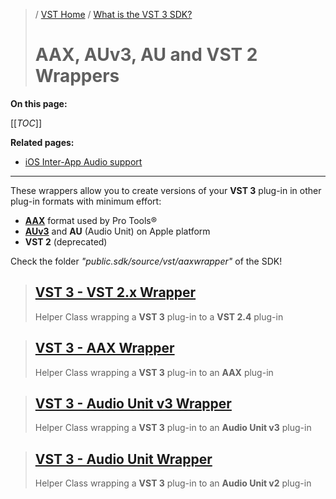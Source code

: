 >/ [VST Home](../../) / [What is the VST 3 SDK?](../Index.md)
>
># AAX, AUv3, AU and VST 2 Wrappers

**On this page:**

[[_TOC_]]

**Related pages:**

- [iOS Inter-App Audio support](../iOS+Inter-App+Audio+support.md)

---

These wrappers allow you to create versions of your **VST 3** plug-in in other plug-in formats with minimum effort:
- **[AAX](http://apps.avid.com/aax-portal/)** format used by Pro Tools®
- **[AUv3](https://developer.apple.com/documentation/audiotoolbox)** and **AU** (Audio Unit) on Apple platform
- **VST 2** (deprecated)

Check the folder *"public.sdk/source/vst/aaxwrapper"* of the SDK!

>## [VST 3 - VST 2.x Wrapper](AUv2+Wrapper.md)
>Helper Class wrapping a **VST 3** plug-in to a **VST 2.4** plug-in

>## [VST 3 - AAX Wrapper](AAX+Wrapper.md)
>Helper Class wrapping a **VST 3** plug-in to an **AAX** plug-in

>## [VST 3 - Audio Unit v3 Wrapper](AUv3+Wrapper.md)
>Helper Class wrapping a **VST 3** plug-in to an **Audio Unit v3** plug-in

>## [VST 3 - Audio Unit Wrapper](AUv2+Wrapper.md)
>Helper Class wrapping a **VST 3** plug-in to an **Audio Unit v2** plug-in

